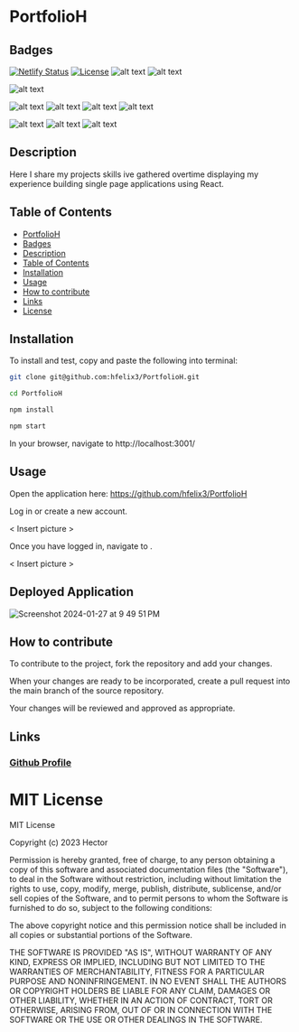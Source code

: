 # PortfolioH

## Badges
[![Netlify Status](https://api.netlify.com/api/v1/badges/f0067f5a-2f56-484b-acaa-d9b3686a947d/deploy-status)](https://app.netlify.com/sites/portfoliohector/deploys)
[![License](https://img.shields.io/badge/License-MIT-blue.svg)](https://opensource.org/licenses/MIT)
![alt text](https://img.shields.io/badge/mac%20os-000000?style=for-the-badge&logo=apple&logoColor=white)
![alt text](https://img.shields.io/badge/Edx-193A3E?style=for-the-badge&logo=edx&logoColor=white)

![alt text](https://img.shields.io/badge/prettier-1A2C34?style=for-the-badge&logo=prettier&logoColor=F7BA3E)

![alt text](https://img.shields.io/badge/HTML5-E34F26.svg?style=for-the-badge&logo=HTML5&logoColor=white)
![alt text](https://img.shields.io/badge/CSS3-1572B6.svg?style=for-the-badge&logo=CSS3&logoColor=white)
![alt text](https://img.shields.io/badge/JavaScript-F7DF1E?style=for-the-badge&logo=javascript&logoColor=black)
![alt text](https://img.shields.io/badge/React-61DAFB.svg?style=for-the-badge&logo=React&logoColor=black)

![alt text](https://img.shields.io/badge/npm-CB3837.svg?style=for-the-badge&logo=npm&logoColor=white)
![alt text](https://img.shields.io/badge/Vite-646CFF.svg?style=for-the-badge&logo=Vite&logoColor=white)
![alt text](https://img.shields.io/badge/Nodemon-76D04B.svg?style=for-the-badge&logo=Nodemon&logoColor=white)




## Description

Here I share my projects skills ive gathered overtime displaying my experience building single page applications using React.

## Table of Contents

* [PortfolioH](#PortfolioH)
* [Badges](#Badges)
* [Description](#Description)
* [Table of Contents](#Table-of-contents)
* [Installation](#Installation)
* [Usage](#Usage)
* [How to contribute](#How-to-contribute)
* [Links](#Links)
* [License](#License)

## Installation

To install and test, copy and paste the following into terminal:

```Bash
git clone git@github.com:hfelix3/PortfolioH.git

cd PortfolioH

npm install 

npm start

```

In your browser, navigate to http://localhost:3001/


## Usage

Open the application here: https://github.com/hfelix3/PortfolioH

Log in or create a new account.

< Insert picture >

Once you have logged in, navigate to .

< Insert picture >


## Deployed Application

![Screenshot 2024-01-27 at 9 49 51 PM](https://github.com/hfelix3/PortfolioH/assets/141383937/96fcc5ee-bf52-4141-80f1-5a6d9afdc9d3)

## How to contribute

To contribute to the project, fork the repository and add your changes. 

When your changes are ready to be incorporated, create a pull request into the main branch of the source repository.

Your changes will be reviewed and approved as appropriate. 



## Links

### [Github Profile](https://github.com/hfelix3/PortfolioH/)

# MIT License

MIT License

Copyright (c) 2023 Hector

Permission is hereby granted, free of charge, to any person obtaining a copy
of this software and associated documentation files (the "Software"), to deal
in the Software without restriction, including without limitation the rights
to use, copy, modify, merge, publish, distribute, sublicense, and/or sell
copies of the Software, and to permit persons to whom the Software is
furnished to do so, subject to the following conditions:

The above copyright notice and this permission notice shall be included in all
copies or substantial portions of the Software.

THE SOFTWARE IS PROVIDED "AS IS", WITHOUT WARRANTY OF ANY KIND, EXPRESS OR
IMPLIED, INCLUDING BUT NOT LIMITED TO THE WARRANTIES OF MERCHANTABILITY,
FITNESS FOR A PARTICULAR PURPOSE AND NONINFRINGEMENT. IN NO EVENT SHALL THE
AUTHORS OR COPYRIGHT HOLDERS BE LIABLE FOR ANY CLAIM, DAMAGES OR OTHER
LIABILITY, WHETHER IN AN ACTION OF CONTRACT, TORT OR OTHERWISE, ARISING FROM,
OUT OF OR IN CONNECTION WITH THE SOFTWARE OR THE USE OR OTHER DEALINGS IN THE
SOFTWARE.